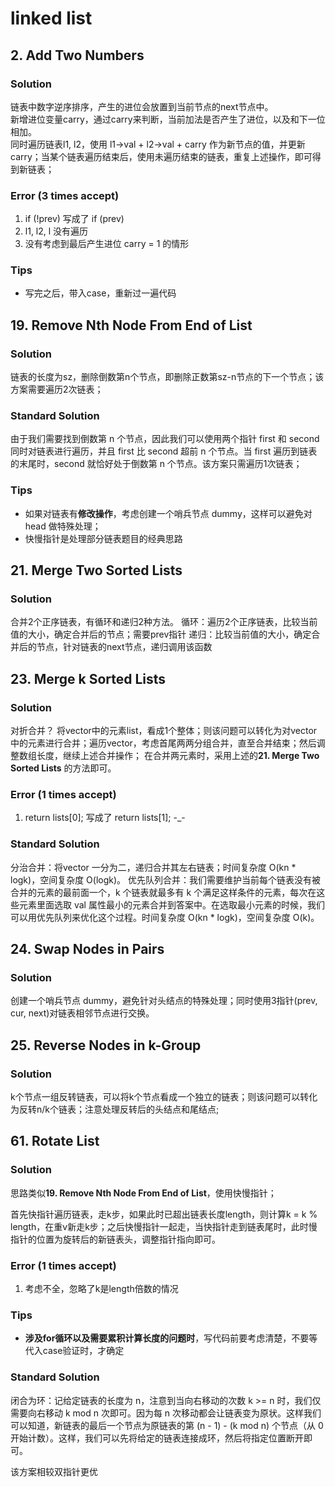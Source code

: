 # linked list
## 2. Add Two Numbers
### Solution
链表中数字逆序排序，产生的进位会放置到当前节点的next节点中。<br>
新增进位变量carry，通过carry来判断，当前加法是否产生了进位，以及和下一位相加。<br>
同时遍历链表l1, l2，使用 l1->val + l2->val + carry 作为新节点的值，并更新carry；当某个链表遍历结束后，使用未遍历结束的链表，重复上述操作，即可得到新链表；<br>

### Error (3 times accept)
1. if (!prev) 写成了 if (prev)
2. l1, l2, l 没有遍历
3. 没有考虑到最后产生进位 carry = 1 的情形

### Tips
* 写完之后，带入case，重新过一遍代码

## 19. Remove Nth Node From End of List
### Solution
链表的长度为sz，删除倒数第n个节点，即删除正数第sz-n节点的下一个节点；该方案需要遍历2次链表；

### Standard Solution
由于我们需要找到倒数第 n 个节点，因此我们可以使用两个指针 first 和 second 同时对链表进行遍历，并且 first 比 second 超前 n 个节点。当 first 遍历到链表的末尾时，second 就恰好处于倒数第 n 个节点。该方案只需遍历1次链表；

### Tips
* 如果对链表有**修改操作**，考虑创建一个哨兵节点 dummy，这样可以避免对 head 做特殊处理；
* 快慢指针是处理部分链表题目的经典思路

## 21. Merge Two Sorted Lists
### Solution
合并2个正序链表，有循环和递归2种方法。
循环：遍历2个正序链表，比较当前值的大小，确定合并后的节点；需要prev指针
递归：比较当前值的大小，确定合并后的节点，针对链表的next节点，递归调用该函数

## 23. Merge k Sorted Lists
### Solution
对折合并？
将vector中的元素list，看成1个整体；则该问题可以转化为对vector中的元素进行合并；遍历vector，考虑首尾两两分组合并，直至合并结束；然后调整数组长度，继续上述合并操作；
在合并两元素时，采用上述的**21. Merge Two Sorted Lists** 的方法即可。

### Error (1 times accept)
1. return lists[0]; 写成了 return lists[1]; -_-

### Standard Solution
分治合并：将vector 一分为二，递归合并其左右链表；时间复杂度 O(kn * logk)，空间复杂度 O(logk)。
优先队列合并：我们需要维护当前每个链表没有被合并的元素的最前面一个，k 个链表就最多有 k 个满足这样条件的元素，每次在这些元素里面选取 val 属性最小的元素合并到答案中。在选取最小元素的时候，我们可以用优先队列来优化这个过程。时间复杂度 O(kn * logk)，空间复杂度 O(k)。

## 24. Swap Nodes in Pairs
### Solution
创建一个哨兵节点 dummy，避免针对头结点的特殊处理；同时使用3指针(prev, cur, next)对链表相邻节点进行交换。

## 25. Reverse Nodes in k-Group
### Solution
k个节点一组反转链表，可以将k个节点看成一个独立的链表；则该问题可以转化为反转n/k个链表；注意处理反转后的头结点和尾结点;

## 61. Rotate List
### Solution
思路类似**19. Remove Nth Node From End of List**，使用快慢指针；

首先快指针遍历链表，走k步，如果此时已超出链表长度length，则计算k = k % length，在重v新走k步；之后快慢指针一起走，当快指针走到链表尾时，此时慢指针的位置为旋转后的新链表头，调整指针指向即可。

### Error (1 times accept)
1. 考虑不全，忽略了k是length倍数的情况

### Tips
* **涉及for循环以及需要累积计算长度的问题时**，写代码前要考虑清楚，不要等代入case验证时，才确定

### Standard Solution
闭合为环：记给定链表的长度为 n，注意到当向右移动的次数 k >= n 时，我们仅需要向右移动 k mod n 次即可。因为每 n 次移动都会让链表变为原状。这样我们可以知道，新链表的最后一个节点为原链表的第 (n - 1) - (k mod n) 个节点（从 0 开始计数）。这样，我们可以先将给定的链表连接成环，然后将指定位置断开即可。

该方案相较双指针更优